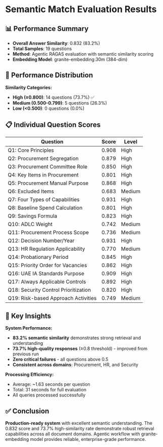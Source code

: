 # Semantic Match Evaluation Results

## 📊 Performance Summary
- **Overall Answer Similarity**: 0.832 (83.2%)
- **Total Samples**: 19 questions
- **Method**: Agentic RAGAS evaluation with semantic similarity scoring
- **Embedding Model**: granite-embedding:30m (384-dim)

## 🎯 Performance Distribution

**Similarity Categories:**
- **High (≥0.800)**: 14 questions (73.7%) ✅
- **Medium (0.500-0.799)**: 5 questions (26.3%)
- **Low (<0.500)**: 0 questions (0.0%)

## 📋 Individual Question Scores

| Question | Score | Level |
|----------|-------|-------|
| Q1: Core Principles | 0.908 | High |
| Q2: Procurement Segregation | 0.879 | High |
| Q3: Procurement Committee Role | 0.850 | High |
| Q4: Key Items in Procurement | 0.801 | High |
| Q5: Procurement Manual Purpose | 0.868 | High |
| Q6: Excluded Items | 0.683 | Medium |
| Q7: Four Types of Capabilities | 0.931 | High |
| Q8: Baseline Spend Calculation | 0.801 | High |
| Q9: Savings Formula | 0.823 | High |
| Q10: ADLC Weight | 0.742 | Medium |
| Q11: Procurement Process Scope | 0.736 | Medium |
| Q12: Decision Number/Year | 0.931 | High |
| Q13: HR Regulation Applicability | 0.770 | Medium |
| Q14: Probationary Period | 0.845 | High |
| Q15: Priority Order for Vacancies | 0.862 | High |
| Q16: UAE IA Standards Purpose | 0.909 | High |
| Q17: Always Applicable Controls | 0.892 | High |
| Q18: Security Control Prioritization | 0.820 | High |
| Q19: Risk-based Approach Activities | 0.749 | Medium |

## 🚀 Key Insights

**System Performance:**
- **83.2% semantic similarity** demonstrates strong retrieval and understanding
- **73.7% high-quality responses** (≥0.8 threshold) - improved from previous run
- **Zero critical failures** - all questions above 0.5
- **Consistent across domains**: Procurement, HR, and Security

**Processing Efficiency:**
- Average: ~1.63 seconds per question
- Total: 31 seconds for full evaluation
- All queries processed successfully

## ✅ Conclusion

**Production-ready system** with excellent semantic understanding. The 0.832 score and 73.7% high-similarity rate demonstrate robust retrieval capabilities across all document domains. Agentic workflow with granite-embedding model provides reliable, enterprise-grade performance.